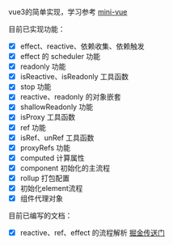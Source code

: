 vue3的简单实现，学习参考 [mini-vue](https://github.com/cuixiaorui/mini-vue)

目前已实现功能：

- [x] effect、reactive、依赖收集、依赖触发
- [x] effect 的 scheduler 功能
- [x] readonly 功能
- [x] isReactive、isReadonly 工具函数
- [x] stop 功能
- [x] reactive、readonly 的对象嵌套
- [x] shallowReadonly 功能
- [x] isProxy 工具函数
- [x] ref 功能
- [x] isRef、unRef 工具函数
- [x] proxyRefs 功能
- [x] computed 计算属性
- [x] component 初始化的主流程
- [x] rollup 打包配置
- [x] 初始化element流程
- [x] 组件代理对象

目前已编写的文档：

- [x] reactive、ref、effect 的流程解析 [掘金传送门](https://juejin.cn/post/7043265644594200613)
